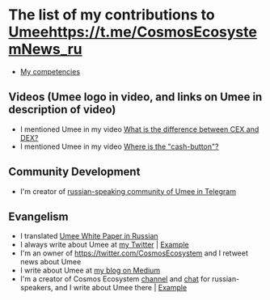 # The list of my contributions to [Umee](https://umee.cc/)https://t.me/CosmosEcosystemNews_ru

- [My competencies](https://github.com/Antropocosmist/my_competencies)

## Videos (Umee logo in video, and links on Umee in description of video)

- I mentioned Umee in my video [What is the difference between CEX and DEX?](https://youtu.be/wKQ7NyRD4ZQ)
- I mentioned Umee in my video [Where is the "cash-button"?](https://youtu.be/WbNzvL4RLV4)

## Community Development

- I'm creator of [russian-speaking community of Umee in Telegram](https://t.me/umee_ru)

## Evangelism

- I translated [Umee White Paper in Russian](https://antropocosmist.medium.com/umee-white-paper-ru-ae8cdbe80fc5) 
- I always write about Umee at [my Twitter](https://twitter.com/ponimajushij) | [Example](https://twitter.com/ponimajushij/status/1461881382142107653)
- I'm an owner of https://twitter.com/CosmosEcosystem and I retweet news about Umee
- I write about Umee at [my blog on Medium](https://umee.cc/)
- I'm a creator of Cosmos Ecosystem [channel](https://t.me/CosmosEcosystemNews_ru) and [chat](https://t.me/CosmosEcosystem_ru) for russian-speakers, and I write about Umee there | [Example](https://t.me/CosmosEcosystemNews_ru/232)
